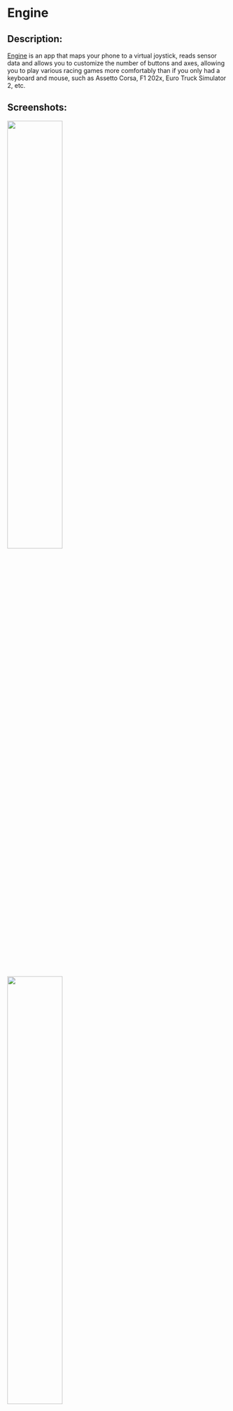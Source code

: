 # Engine

## Description:

[Engine](https://github.com/whitescent/Engine) is an app that maps your phone to a virtual joystick, 
reads sensor data and allows you to customize the number of buttons and axes, 
allowing you to play various racing games more comfortably than if you only had a keyboard and mouse, such as Assetto Corsa, F1 202x, Euro Truck Simulator 2, etc.

## Screenshots:

<p float="left">
<img src="https://user-images.githubusercontent.com/31311826/216759508-26b14b75-36e4-44f6-8167-74974418899b.png" width=50% height=50%>
<img src="https://user-images.githubusercontent.com/31311826/216759509-ddd6510f-593a-4db0-8a30-2d24b5ffb558.png" width=50% height=50%>
</p>

<p float="right">
<img src="https://user-images.githubusercontent.com/31311826/216760599-d97b6d75-9af8-4e17-b95b-e408efeab8a2.png" width=20% height=20%>
<img src="https://user-images.githubusercontent.com/31311826/216760600-ac764121-a296-4ad7-892b-8319823e7d4e.png" width=20% height=20%>
</p>

## 💦 Features:

* Mapping available data to virtual joystick data
* Designed using [Material 3 guidelines](https://m3.material.io/)
* The Screens and UI elements are built entirely using [Jetpack Compose](https://developer.android.com/jetpack/compose)
* Easy-to-use widget editor
* Several different presets can be set for widgets
* Light and dark color themes supported
* Ability to map the phone's volume keys as buttons to the game (e.g. you can manipulate the volume keys to upshift and downshift your car)
* Language support for:
  * Chinese
  * English
  
## 🚀 Usage:

1. Download the latest apk and msi files in the [releases](https://github.com/whitescent/Engine/releases).
2. Install [vJoy driver](https://github.com/jshafer817/vJoy/releases/tag/v2.1.9.1) in your computer. 
3. Find your computer's IPv4 address using the `ipconfig` command.
4. Create a new preset in the Android app, then enter the obtained IPv4 address in the connection interface.
5. Enjoy!

## 📄 License

GNU GPL v3.0 © [Engine](https://github.com/whitescent/Engine)
